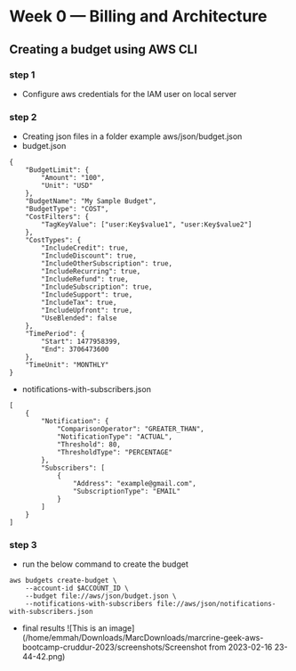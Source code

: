 # Week 0 — Billing and Architecture

## Creating a budget using AWS CLI

### step 1

- Configure aws credentials for the IAM user on local server

### step 2

- Creating json files in a folder example aws/json/budget.json
- budget.json

```
{
	"BudgetLimit": {
		"Amount": "100",
		"Unit": "USD"
	},
	"BudgetName": "My Sample Budget",
	"BudgetType": "COST",
	"CostFilters": {
		"TagKeyValue": ["user:Key$value1", "user:Key$value2"]
	},
	"CostTypes": {
		"IncludeCredit": true,
		"IncludeDiscount": true,
		"IncludeOtherSubscription": true,
		"IncludeRecurring": true,
		"IncludeRefund": true,
		"IncludeSubscription": true,
		"IncludeSupport": true,
		"IncludeTax": true,
		"IncludeUpfront": true,
		"UseBlended": false
	},
	"TimePeriod": {
		"Start": 1477958399,
		"End": 3706473600
	},
	"TimeUnit": "MONTHLY"
}
```

- notifications-with-subscribers.json

```
[
	{
		"Notification": {
			"ComparisonOperator": "GREATER_THAN",
			"NotificationType": "ACTUAL",
			"Threshold": 80,
			"ThresholdType": "PERCENTAGE"
		},
		"Subscribers": [
			{
				"Address": "example@gmail.com",
				"SubscriptionType": "EMAIL"
			}
		]
	}
]
```

### step 3

- run the below command to create the budget

```
aws budgets create-budget \
    --account-id $ACCOUNT_ID \
    --budget file://aws/json/budget.json \
    --notifications-with-subscribers file://aws/json/notifications-with-subscribers.json
```

- final results
  ![This is an image](/home/emmah/Downloads/MarcDownloads/marcrine-geek-aws-bootcamp-cruddur-2023/screenshots/Screenshot from 2023-02-16 23-44-42.png)
